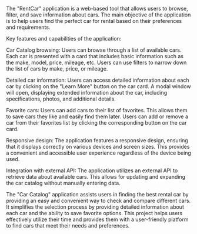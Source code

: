 The "RentCar" application is a web-based tool that allows users to browse,
filter, and save information about cars. The main objective of the application
is to help users find the perfect car for rental based on their preferences and
requirements.

Key features and capabilities of the application:

Car Catalog browsing: Users can browse through a list of available cars. Each
car is presented with a card that includes basic information such as the make,
model, price, mileage, etc. Users can use filters to narrow down the list of
cars by make, price, or mileage.

Detailed car information: Users can access detailed information about each car
by clicking on the "Learn More" button on the car card. A modal window will
open, displaying extended information about the car, including specifications,
photos, and additional details.

Favorite cars: Users can add cars to their list of favorites. This allows them
to save cars they like and easily find them later. Users can add or remove a car
from their favorites list by clicking the corresponding button on the car card.

Responsive design: The application features a responsive design, ensuring that
it displays correctly on various devices and screen sizes. This provides a
convenient and accessible user experience regardless of the device being used.

Integration with external API: The application utilizes an external API to
retrieve data about available cars. This allows for updating and expanding the
car catalog without manually entering data.

The "Car Catalog" application assists users in finding the best rental car by
providing an easy and convenient way to check and compare different cars. It
simplifies the selection process by providing detailed information about each
car and the ability to save favorite options. This project helps users
effectively utilize their time and provides them with a user-friendly platform
to find cars that meet their needs and preferences.
